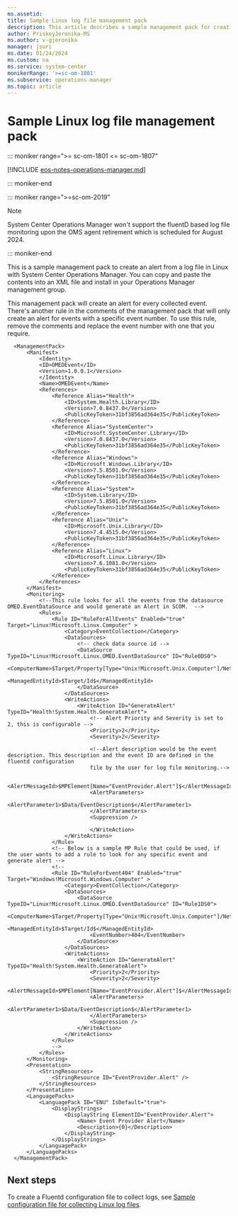 ```yaml
---
ms.assetid:
title: Sample Linux log file management pack
description: This article describes a sample management pack for creating an alert from a log file on Linux in System Center Operations Manager.
author: PriskeyJeronika-MS
ms.author: v-gjeronika
manager: jsuri
ms.date: 01/24/2024
ms.custom: na
ms.service: system-center
monikerRange: '>=sc-om-1801'
ms.subservice: operations-manager
ms.topic: article
---
```


# Sample Linux log file management pack

::: moniker range=">= sc-om-1801 <= sc-om-1807"

[!INCLUDE [eos-notes-operations-manager.md](../includes/eos-notes-operations-manager.md)]

::: moniker-end

::: moniker range=">=sc-om-2019"

>[!Note]
>System Center Operations Manager won't support the fluentD based log file monitoring upon the OMS agent retirement which is scheduled for August 2024.

::: moniker-end

This is a sample management pack to create an alert from a log file in Linux with System Center Operations Manager. You can copy and paste the contents into an XML file and install in your Operations Manager management group.

This management pack will create an alert for every collected event.  There's another rule in the comments of the management pack that will only create an alert for events with a specific event number.  To use this rule, remove the comments and replace the event number with one that you require.


  ```
    <ManagementPack>
        <Manifest>
            <Identity>
            <ID>OMEDEvent</ID>
            <Version>1.0.0.1</Version>
            </Identity>
            <Name>OMEDEvent</Name>
            <References>
                <Reference Alias="Health">
                    <ID>System.Health.Library</ID>
                    <Version>7.0.8437.0</Version>
                    <PublicKeyToken>31bf3856ad364e35</PublicKeyToken>
                </Reference>
                <Reference Alias="SystemCenter">
                    <ID>Microsoft.SystemCenter.Library</ID>
                    <Version>7.0.8437.0</Version>
                    <PublicKeyToken>31bf3856ad364e35</PublicKeyToken>
                </Reference>
                <Reference Alias="Windows">
                    <ID>Microsoft.Windows.Library</ID>
                    <Version>7.5.8501.0</Version>
                    <PublicKeyToken>31bf3856ad364e35</PublicKeyToken>
                </Reference>
                <Reference Alias="System">
                    <ID>System.Library</ID>
                    <Version>7.5.8501.0</Version>
                    <PublicKeyToken>31bf3856ad364e35</PublicKeyToken>
                </Reference>
                <Reference Alias="Unix">
                    <ID>Microsoft.Unix.Library</ID>
                    <Version>7.4.4515.0</Version>
                    <PublicKeyToken>31bf3856ad364e35</PublicKeyToken>
                </Reference>
                <Reference Alias="Linux">
                    <ID>Microsoft.Linux.Library</ID>
                    <Version>7.6.1081.0</Version>
                    <PublicKeyToken>31bf3856ad364e35</PublicKeyToken>
                </Reference>
            </References>
        </Manifest>
        <Monitoring>
            <!--This rule looks for all the events from the datasource OMED.EventDataSource and would generate an Alert in SCOM.  -->
            <Rules>
                <Rule ID="RuleForAllEvents" Enabled="true" Target="Linux!Microsoft.Linux.Computer" >
                    <Category>EventCollection</Category>
                    <DataSources>
                        <!-- check data source id -->
                        <DataSource TypeID="Linux!Microsoft.Linux.OMED.EventDataSource" ID="Rule0DS0">
                            <ComputerName>$Target/Property[Type="Unix!Microsoft.Unix.Computer"]/NetworkName$</ComputerName>
                            <ManagedEntityId>$Target/Id$</ManagedEntityId>
                        </DataSource>
                    </DataSources>
                    <WriteActions>
                        <WriteAction ID="GenerateAlert" TypeID="Health!System.Health.GenerateAlert">
                            <!-- Alert Priority and Severity is set to 2, this is configurable -->
                            <Priority>2</Priority>
                            <Severity>2</Severity>

                            <!--Alert description would be the event description. This description and the event ID are defined in the fluentd configuration
                            file by the user for log file monitoring.-->

                            <AlertMessageId>$MPElement[Name="EventProvider.Alert"]$</AlertMessageId>
                            <AlertParameters>
                <AlertParameter1>$Data/EventDescription$</AlertParameter1>
                            </AlertParameters>
                            <Suppression />

                            </WriteAction>
                    </WriteActions>
                </Rule>
                <!-- Below is a sample MP Rule that could be used, if the user wants to add a rule to look for any specific event and generate alert -->
                <!--
                <Rule ID="RuleForEvent404" Enabled="true" Target="Windows!Microsoft.Windows.Computer" >
                    <Category>EventCollection</Category>
                    <DataSources>
                        <DataSource TypeID="Linux!Microsoft.Linux.OMED.EventDataSource" ID="Rule1DS0">  
                            <ComputerName>$Target/Property[Type="Unix!Microsoft.Unix.Computer"]/NetworkName$</ComputerName>
                            <ManagedEntityId>$Target/Id$</ManagedEntityId>
                            <EventNumber>404</EventNumber>
                        </DataSource>
                    </DataSources>
                    <WriteActions>
                        <WriteAction ID="GenerateAlert" TypeID="Health!System.Health.GenerateAlert">
                            <Priority>2</Priority>
                            <Severity>2</Severity>
                            <AlertMessageId>$MPElement[Name="EventProvider.Alert"]$</AlertMessageId>
                            <AlertParameters>
                                <AlertParameter1>$Data/EventDescription$</AlertParameter1>
                            </AlertParameters>
                            <Suppression />
                        </WriteAction>
                    </WriteActions>
                </Rule>
                -->
            </Rules>
        </Monitoring>
        <Presentation>
            <StringResources>
                <StringResource ID="EventProvider.Alert" />
            </StringResources>
        </Presentation>
        <LanguagePacks>
            <LanguagePack ID="ENU" IsDefault="true">
                <DisplayStrings>
                    <DisplayString ElementID="EventProvider.Alert">
                        <Name> Event Provider Alert</Name>
                        <Description>{0}</Description>
                    </DisplayString>
                </DisplayStrings>
            </LanguagePack>
        </LanguagePacks>
    </ManagementPack>
  ```

## Next steps

To create a Fluentd configuration file to collect logs, see [Sample configuration file for collecting Linux log files](manage-sample-configuration-file.md).
